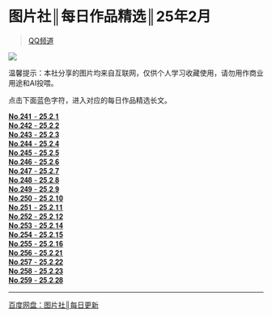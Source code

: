 # 图片社║每日作品精选║25年2月
> [QQ频道](https://pd.qq.com/s/rwnhmbhk)  

![](https://i.postimg.cc/XNtZdtxj/2.png)  

温馨提示：本社分享的图片均来自互联网，仅供个人学习收藏使用，请勿用作商业用途和AI投喂。 
 
点击下面蓝色字符，进入对应的每日作品精选长文。

[𝐍𝐨.𝟐𝟒𝟏 - 𝟐𝟓.𝟐.𝟏](https://pd.qq.com/s/xc38n2s1)  
[𝐍𝐨.𝟐𝟒𝟐 - 𝟐𝟓.𝟐.𝟐](https://pd.qq.com/s/8ci90jxas)  
[𝐍𝐨.𝟐𝟒𝟑 - 𝟐𝟓.𝟐.𝟑](https://pd.qq.com/s/b0crjckq4)  
[𝐍𝐨.𝟐𝟒𝟒 - 𝟐𝟓.𝟐.𝟒](https://pd.qq.com/s/6pkmrsnxk)  
[𝐍𝐨.𝟐𝟒𝟓 - 𝟐𝟓.𝟐.𝟓](https://pd.qq.com/s/en5ua85xk)  
[𝐍𝐨.𝟐𝟒𝟔 - 𝟐𝟓.𝟐.𝟔](https://pd.qq.com/s/hp5c1lfo6)  
[𝐍𝐨.𝟐𝟒𝟕 - 𝟐𝟓.𝟐.𝟕](https://pd.qq.com/s/3vbghb9wr)  
[𝐍𝐨.𝟐𝟒𝟖 - 𝟐𝟓.𝟐.𝟖](https://pd.qq.com/s/h8z2whot1)  
[𝐍𝐨.𝟐𝟒𝟗 - 𝟐𝟓.𝟐.𝟗](https://pd.qq.com/s/h2zaj1g40)  
[𝐍𝐨.𝟐𝟓𝟎 - 𝟐𝟓.𝟐.𝟏𝟎](https://pd.qq.com/s/6ozs43ahv)  
[𝐍𝐨.𝟐𝟓𝟏 - 𝟐𝟓.𝟐.𝟏𝟏](https://pd.qq.com/s/h4mndiyzu)  
[𝐍𝐨.𝟐𝟓𝟐 - 𝟐𝟓.𝟐.𝟏𝟐](https://pd.qq.com/s/74mk8pkwc)  
[𝐍𝐨.𝟐𝟓𝟑 - 𝟐𝟓.𝟐.𝟏𝟒](https://pd.qq.com/s/cfaceq0sj)  
[𝐍𝐨.𝟐𝟓𝟒 - 𝟐𝟓.𝟐.𝟏𝟓](https://pd.qq.com/s/17gecvs3l)  
[𝐍𝐨.𝟐𝟓𝟓 - 𝟐𝟓.𝟐.𝟏𝟔](https://pd.qq.com/s/6t2n3xpgr)  
[𝐍𝐨.𝟐𝟓𝟔 - 𝟐𝟓.𝟐.𝟐𝟏](https://pd.qq.com/s/3zuyb8gnt)  
[𝐍𝐨.𝟐𝟓𝟕 - 𝟐𝟓.𝟐.𝟐𝟐](https://pd.qq.com/s/f9h69s778)  
[𝐍𝐨.𝟐𝟓𝟖 - 𝟐𝟓.𝟐.𝟐𝟑](https://pd.qq.com/s/7b82h7rm7)  
[𝐍𝐨.𝟐𝟓𝟗 - 𝟐𝟓.𝟐.𝟐𝟖](https://pd.qq.com/s/80qqfwcpu)  
- - -
[百度网盘：图片社║每日更新](https://pan.baidu.com/s/1gfkYIfZHgidxCGMfjr7JeA?pwd=HUDA)  